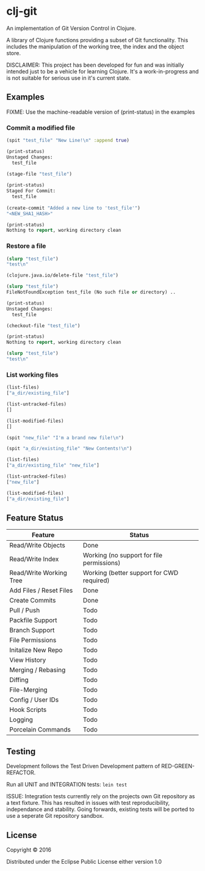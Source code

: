 # clj-git

An implementation of Git Version Control in Clojure.

A library of Clojure functions providing a subset of Git functionality. This includes the manipulation of the working tree, the index and the object store.

DISCLAIMER: This project has been developed for fun and was initially intended just to be a vehicle for learning Clojure. It's a work-in-progress and is not suitable for serious use in it's current state.

## Examples
FIXME: Use the machine-readable version of (print-status) in the examples

### Commit a modified file
```clojure
(spit "test_file" "New Line!\n" :append true)

(print-status)
Unstaged Changes:
  test_file
  
(stage-file "test_file")

(print-status)
Staged For Commit:
  test_file
  
(create-commit "Added a new line to 'test_file'")
"<NEW_SHA1_HASH>"

(print-status)
Nothing to report, working directory clean
```

### Restore a file
```clojure
(slurp "test_file")
"test\n"

(clojure.java.io/delete-file "test_file")

(slurp "test_file")
FileNotFoundException test_file (No such file or directory) ..

(print-status)
Unstaged Changes:
  test_file

(checkout-file "test_file")

(print-status)
Nothing to report, working directory clean

(slurp "test_file")
"test\n"
```

### List working files
```clojure
(list-files)
["a_dir/existing_file"]

(list-untracked-files)
[]

(list-modified-files)
[]

(spit "new_file" "I'm a brand new file!\n")

(spit "a_dir/existing_file" "New Contents!\n")

(list-files)
["a_dir/existing_file" "new_file"]

(list-untracked-files)
["new_file"]

(list-modified-files)
["a_dir/existing_file"]
```

## Feature Status

Feature | Status
------- | ------
Read/Write Objects | Done
Read/Write Index | Working (no support for file permissions)
Read/Write Working Tree | Working (better support for CWD required)
Add Files / Reset Files | Done
Create Commits | Done
Pull / Push | Todo
Packfile Support | Todo
Branch Support | Todo
File Permissions | Todo
Initalize New Repo | Todo
View History | Todo
Merging / Rebasing | Todo
Diffing | Todo
File-Merging | Todo
Config / User IDs | Todo
Hook Scripts | Todo
Logging | Todo
Porcelain Commands | Todo

## Testing

Development follows the Test Driven Development pattern of RED-GREEN-REFACTOR.

Run all UNIT and INTEGRATION tests: `lein test`

ISSUE: Integration tests currently rely on the projects own Git repository as a text fixture. This has resulted in issues with test reproducibility, independance and stability. Going forwards, existing tests will be ported to use a seperate Git repository sandbox.

## License

Copyright © 2016

Distributed under the Eclipse Public License either version 1.0
